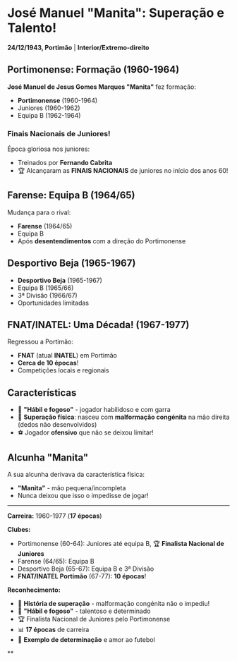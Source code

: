# José Manuel "Manita": Superação e Talento!

**24/12/1943, Portimão** | **Interior/Extremo-direito**

## Portimonense: Formação (1960-1964)

**José Manuel de Jesus Gomes Marques "Manita"** fez formação:
- **Portimonense** (1960-1964)
- Juniores (1960-1962)
- Equipa B (1962-1964)

### Finais Nacionais de Juniores!

Época gloriosa nos juniores:
- Treinados por **Fernando Cabrita**
- 🏆 Alcançaram as **FINAIS NACIONAIS** de juniores no início dos anos 60!

## Farense: Equipa B (1964/65)

Mudança para o rival:
- **Farense** (1964/65)
- Equipa B
- Após **desentendimentos** com a direção do Portimonense

## Desportivo Beja (1965-1967)

- **Desportivo Beja** (1965-1967)
- Equipa B (1965/66)
- 3ª Divisão (1966/67)
- Oportunidades limitadas

## FNAT/INATEL: Uma Década! (1967-1977)

Regressou a Portimão:
- **FNAT** (atual **INATEL**) em Portimão
- **Cerca de 10 épocas**!
- Competições locais e regionais

## Características

- 🎯 **"Hábil e fogoso"** - jogador habilidoso e com garra
- 💪 **Superação física**: nasceu com **malformação congénita** na mão direita (dedos não desenvolvidos)
- ⚽ Jogador **ofensivo** que não se deixou limitar!

## Alcunha "Manita"

A sua alcunha derivava da característica física:
- **"Manita"** - mão pequena/incompleta
- Nunca deixou que isso o impedisse de jogar!

---

**Carreira:** 1960-1977 (**17 épocas**)

**Clubes:**
- Portimonense (60-64): Juniores até equipa B, 🏆 **Finalista Nacional de Juniores**
- Farense (64/65): Equipa B
- Desportivo Beja (65-67): Equipa B e 3ª Divisão
- **FNAT/INATEL Portimão** (67-77): **10 épocas**!

**Reconhecimento:**
- 💪 **História de superação** - malformação congénita não o impediu!
- 🎯 **"Hábil e fogoso"** - talentoso e determinado
- 🏆 Finalista Nacional de Juniores pelo Portimonense
- 📊 **17 épocas** de carreira
- 🦁 **Exemplo de determinação** e amor ao futebol

**
